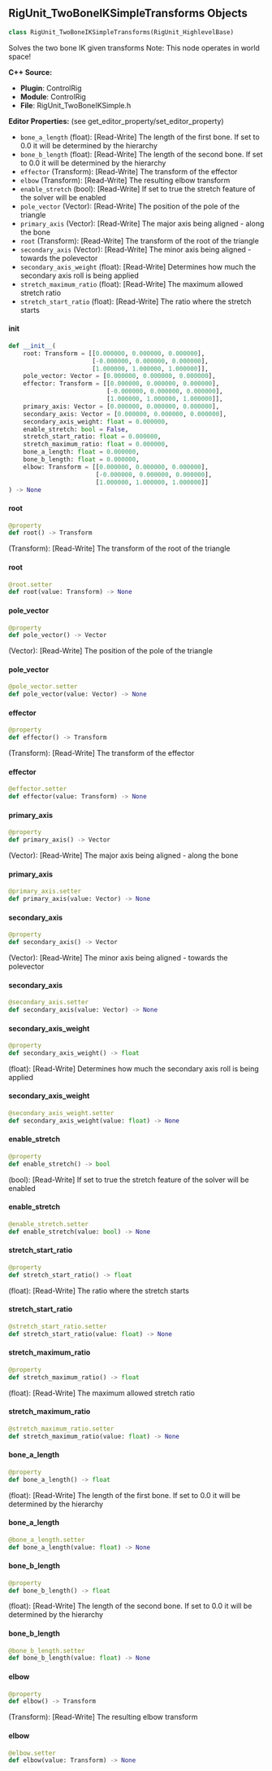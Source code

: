## RigUnit_TwoBoneIKSimpleTransforms Objects

```python
class RigUnit_TwoBoneIKSimpleTransforms(RigUnit_HighlevelBase)
```

Solves the two bone IK given transforms
Note: This node operates in world space!

**C++ Source:**

- **Plugin**: ControlRig
- **Module**: ControlRig
- **File**: RigUnit_TwoBoneIKSimple.h

**Editor Properties:** (see get_editor_property/set_editor_property)

- ``bone_a_length`` (float):  [Read-Write] The length of the first bone.
  If set to 0.0 it will be determined by the hierarchy
- ``bone_b_length`` (float):  [Read-Write] The length of the second  bone.
  If set to 0.0 it will be determined by the hierarchy
- ``effector`` (Transform):  [Read-Write] The transform of the effector
- ``elbow`` (Transform):  [Read-Write] The resulting elbow transform
- ``enable_stretch`` (bool):  [Read-Write] If set to true the stretch feature of the solver will be enabled
- ``pole_vector`` (Vector):  [Read-Write] The position of the pole of the triangle
- ``primary_axis`` (Vector):  [Read-Write] The major axis being aligned - along the bone
- ``root`` (Transform):  [Read-Write] The transform of the root of the triangle
- ``secondary_axis`` (Vector):  [Read-Write] The minor axis being aligned - towards the polevector
- ``secondary_axis_weight`` (float):  [Read-Write] Determines how much the secondary axis roll is being applied
- ``stretch_maximum_ratio`` (float):  [Read-Write] The maximum allowed stretch ratio
- ``stretch_start_ratio`` (float):  [Read-Write] The ratio where the stretch starts

<a id="unreal.RigUnit_TwoBoneIKSimpleTransforms.__init__"></a>

#### __init__

```python
def __init__(
    root: Transform = [[0.000000, 0.000000, 0.000000],
                       [-0.000000, 0.000000, 0.000000],
                       [1.000000, 1.000000, 1.000000]],
    pole_vector: Vector = [0.000000, 0.000000, 0.000000],
    effector: Transform = [[0.000000, 0.000000, 0.000000],
                           [-0.000000, 0.000000, 0.000000],
                           [1.000000, 1.000000, 1.000000]],
    primary_axis: Vector = [0.000000, 0.000000, 0.000000],
    secondary_axis: Vector = [0.000000, 0.000000, 0.000000],
    secondary_axis_weight: float = 0.000000,
    enable_stretch: bool = False,
    stretch_start_ratio: float = 0.000000,
    stretch_maximum_ratio: float = 0.000000,
    bone_a_length: float = 0.000000,
    bone_b_length: float = 0.000000,
    elbow: Transform = [[0.000000, 0.000000, 0.000000],
                        [-0.000000, 0.000000, 0.000000],
                        [1.000000, 1.000000, 1.000000]]
) -> None
```

<a id="unreal.RigUnit_TwoBoneIKSimpleTransforms.root"></a>

#### root

```python
@property
def root() -> Transform
```

(Transform):  [Read-Write] The transform of the root of the triangle

<a id="unreal.RigUnit_TwoBoneIKSimpleTransforms.root"></a>

#### root

```python
@root.setter
def root(value: Transform) -> None
```

<a id="unreal.RigUnit_TwoBoneIKSimpleTransforms.pole_vector"></a>

#### pole_vector

```python
@property
def pole_vector() -> Vector
```

(Vector):  [Read-Write] The position of the pole of the triangle

<a id="unreal.RigUnit_TwoBoneIKSimpleTransforms.pole_vector"></a>

#### pole_vector

```python
@pole_vector.setter
def pole_vector(value: Vector) -> None
```

<a id="unreal.RigUnit_TwoBoneIKSimpleTransforms.effector"></a>

#### effector

```python
@property
def effector() -> Transform
```

(Transform):  [Read-Write] The transform of the effector

<a id="unreal.RigUnit_TwoBoneIKSimpleTransforms.effector"></a>

#### effector

```python
@effector.setter
def effector(value: Transform) -> None
```

<a id="unreal.RigUnit_TwoBoneIKSimpleTransforms.primary_axis"></a>

#### primary_axis

```python
@property
def primary_axis() -> Vector
```

(Vector):  [Read-Write] The major axis being aligned - along the bone

<a id="unreal.RigUnit_TwoBoneIKSimpleTransforms.primary_axis"></a>

#### primary_axis

```python
@primary_axis.setter
def primary_axis(value: Vector) -> None
```

<a id="unreal.RigUnit_TwoBoneIKSimpleTransforms.secondary_axis"></a>

#### secondary_axis

```python
@property
def secondary_axis() -> Vector
```

(Vector):  [Read-Write] The minor axis being aligned - towards the polevector

<a id="unreal.RigUnit_TwoBoneIKSimpleTransforms.secondary_axis"></a>

#### secondary_axis

```python
@secondary_axis.setter
def secondary_axis(value: Vector) -> None
```

<a id="unreal.RigUnit_TwoBoneIKSimpleTransforms.secondary_axis_weight"></a>

#### secondary_axis_weight

```python
@property
def secondary_axis_weight() -> float
```

(float):  [Read-Write] Determines how much the secondary axis roll is being applied

<a id="unreal.RigUnit_TwoBoneIKSimpleTransforms.secondary_axis_weight"></a>

#### secondary_axis_weight

```python
@secondary_axis_weight.setter
def secondary_axis_weight(value: float) -> None
```

<a id="unreal.RigUnit_TwoBoneIKSimpleTransforms.enable_stretch"></a>

#### enable_stretch

```python
@property
def enable_stretch() -> bool
```

(bool):  [Read-Write] If set to true the stretch feature of the solver will be enabled

<a id="unreal.RigUnit_TwoBoneIKSimpleTransforms.enable_stretch"></a>

#### enable_stretch

```python
@enable_stretch.setter
def enable_stretch(value: bool) -> None
```

<a id="unreal.RigUnit_TwoBoneIKSimpleTransforms.stretch_start_ratio"></a>

#### stretch_start_ratio

```python
@property
def stretch_start_ratio() -> float
```

(float):  [Read-Write] The ratio where the stretch starts

<a id="unreal.RigUnit_TwoBoneIKSimpleTransforms.stretch_start_ratio"></a>

#### stretch_start_ratio

```python
@stretch_start_ratio.setter
def stretch_start_ratio(value: float) -> None
```

<a id="unreal.RigUnit_TwoBoneIKSimpleTransforms.stretch_maximum_ratio"></a>

#### stretch_maximum_ratio

```python
@property
def stretch_maximum_ratio() -> float
```

(float):  [Read-Write] The maximum allowed stretch ratio

<a id="unreal.RigUnit_TwoBoneIKSimpleTransforms.stretch_maximum_ratio"></a>

#### stretch_maximum_ratio

```python
@stretch_maximum_ratio.setter
def stretch_maximum_ratio(value: float) -> None
```

<a id="unreal.RigUnit_TwoBoneIKSimpleTransforms.bone_a_length"></a>

#### bone_a_length

```python
@property
def bone_a_length() -> float
```

(float):  [Read-Write] The length of the first bone.
If set to 0.0 it will be determined by the hierarchy

<a id="unreal.RigUnit_TwoBoneIKSimpleTransforms.bone_a_length"></a>

#### bone_a_length

```python
@bone_a_length.setter
def bone_a_length(value: float) -> None
```

<a id="unreal.RigUnit_TwoBoneIKSimpleTransforms.bone_b_length"></a>

#### bone_b_length

```python
@property
def bone_b_length() -> float
```

(float):  [Read-Write] The length of the second  bone.
If set to 0.0 it will be determined by the hierarchy

<a id="unreal.RigUnit_TwoBoneIKSimpleTransforms.bone_b_length"></a>

#### bone_b_length

```python
@bone_b_length.setter
def bone_b_length(value: float) -> None
```

<a id="unreal.RigUnit_TwoBoneIKSimpleTransforms.elbow"></a>

#### elbow

```python
@property
def elbow() -> Transform
```

(Transform):  [Read-Write] The resulting elbow transform

<a id="unreal.RigUnit_TwoBoneIKSimpleTransforms.elbow"></a>

#### elbow

```python
@elbow.setter
def elbow(value: Transform) -> None
```

<a id="unreal.RigUnit_GetCandidates"></a>